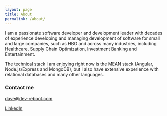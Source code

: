 ```yaml
---
layout: page
title: About
permalink: /about/
---
```


I am a passionate software developer and development leader with decades of experience developing and managing development of software for small and large companies, such as HBO and across many industries, including Healthcare, Supply Chain Optimization, Investment Banking and Entertainment.  

The technical stack I am enjoying right now is the MEAN stack (Angular, Node.js/Express and MongoDB), but I also have extensive experience with relational databases and many other languages.  


### Contact me

[dave@dev-reboot.com](mailto:dave@dev-reboot.com)

[LinkedIn](https://www.linkedin.com/in/davidstaudenmaier)
